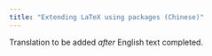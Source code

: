 ```yaml
---
title: "Extending LaTeX using packages (Chinese)"
---
```

Translation to be added _after_ English text completed.
